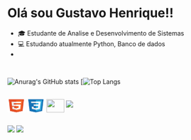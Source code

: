 # Olá sou Gustavo Henrique!!

- 🎓 Estudante de Analise e Desenvolvimento de Sistemas
- 💻 Estudando atualmente Python, Banco de dados
- 
<br>

![Anurag's GitHub stats](https://github-readme-stats.vercel.app/api?username=gustavosantt&show_icons=true&theme=dracula)
[![Top Langs](https://github-readme-stats.vercel.app/api/top-langs/?username=gustavosantt&layout=compact)

<div style="display: inline_block"><br>
  <img align="center" height="30" width="40" src="https://raw.githubusercontent.com/devicons/devicon/master/icons/html5/html5-original.svg">
  <img align="center" height="30" width="40" src="https://raw.githubusercontent.com/devicons/devicon/master/icons/css3/css3-original.svg">
  <img align="center" height="30" width="40" src="https://www.svgrepo.com/show/376344/python.svg">
  <img aling =!center" heigh="30" width="40" src="https://docmanagement.com.br/wp-content/uploads/2012/07/banco-de-dados.jpg">
</div>

##

<div> 
  <a href="https://www.linkedin.com/in/gustavo-henrique-61a895215/" target="_blank"><img src="https://img.shields.io/badge/-LinkedIn-%230077B5?style=for-the-badge&logo=linkedin&logoColor=white" target="_blank"></a> 
  <a href = "https://mail.google.com/mail/u/0/?pli=1#inbox"><img src="https://img.shields.io/badge/-Gmail-%23333?style=for-the-badge&logo=gmail&logoColor=white" target="_blank"></a>
</div>
